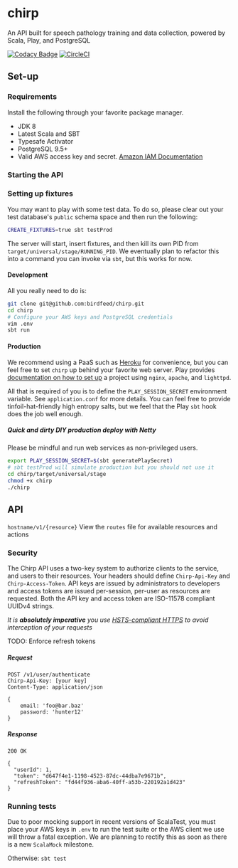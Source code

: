 # chirp
An API built for speech pathology training and data collection, powered by Scala, Play, and PostgreSQL

[![Codacy Badge](https://api.codacy.com/project/badge/Grade/8801f33e7ed44e2db5162d448e9cbddf)](https://www.codacy.com/app/levit/chirp?utm_source=github.com&amp;utm_medium=referral&amp;utm_content=birdfeed/chirp&amp;utm_campaign=Badge_Grade)
[![CircleCI](https://circleci.com/gh/birdfeed/chirp/tree/master.svg?style=shield)](https://circleci.com/gh/birdfeed/chirp/tree/master)

## Set-up

### Requirements
Install the following through your favorite package manager.

- JDK 8
- Latest Scala and SBT
- Typesafe Activator
- PostgreSQL 9.5+
- Valid AWS access key and secret. [Amazon IAM Documentation](https://aws.amazon.com/blogs/security/wheres-my-secret-access-key/)

### Starting the API

### Setting up fixtures
You may want to play with some test data. To do so, please clear out your test database's `public` schema space and then run the following:

```bash
CREATE_FIXTURES=true sbt testProd
```

The server will start, insert fixtures, and then kill its own PID from `target/universal/stage/RUNNING_PID`. We eventually plan to refactor this into a command you can invoke via `sbt`, but this works for now.

#### Development
All you really need to do is:
```bash
git clone git@github.com:birdfeed/chirp.git
cd chirp
# Configure your AWS keys and PostgreSQL credentials
vim .env
sbt run
```

#### Production
We recommend using a PaaS such as [Heroku](https://heroku.com) for convenience, but you can feel free to set `chirp` up behind your favorite web server. Play provides [documentation on how to set up](https://www.playframework.com/documentation/2.5.x/HTTPServer) a project using `nginx`, `apache`, and `lighttpd`.

All that is required of you is to define the `PLAY_SESSION_SECRET` environment variable. See `application.conf` for more details. You can feel free to provide tinfoil-hat-friendly high entropy salts, but we feel that the Play `sbt` hook does the job well enough.

##### Quick and dirty DIY production deploy with Netty
Please be mindful and run web services as non-privileged users.

```bash
export PLAY_SESSION_SECRET=$(sbt generatePlaySecret)
# sbt testProd will simulate production but you should not use it
cd chirp/target/universal/stage
chmod +x chirp
./chirp
```
## API
`hostname/v1/{resource}`
View the `routes` file for available resources and actions

### Security
The Chirp API uses a two-key system to authorize clients to the service, and users to their resources. Your headers should define `Chirp-Api-Key` and `Chirp-Access-Token`. API keys are issued by administrators to developers and access tokens are issued per-session, per-user as resources are requested. Both the API key and access token are ISO-11578 compliant UUIDv4 strings.

*It is **absolutely imperative** you use [HSTS-compliant HTTPS](https://en.wikipedia.org/wiki/HTTP_Strict_Transport_Security) to avoid interception of your requests*

TODO: Enforce refresh tokens

##### Request
```http
POST /v1/user/authenticate
Chirp-Api-Key: [your key]
Content-Type: application/json

{
    email: 'foo@bar.baz'
    password: 'hunter12'
}
```
##### Response
```http
200 OK

{
  "userId": 1,
  "token": "d647f4e1-1198-4523-87dc-44dba7e9671b",
  "refreshToken": "fd44f936-aba6-40ff-a53b-220192a1d423"
}
```

### Running tests
Due to poor mocking support in recent versions of ScalaTest, you must place your AWS keys in `.env` to run the test suite or the AWS client we use will throw a fatal exception. We are planning to rectify this as soon as there is a new `ScalaMock` milestone.

Otherwise: `sbt test`